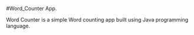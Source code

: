 #Word_Counter App.

Word Counter is a simple Word counting app built using Java programming language.

